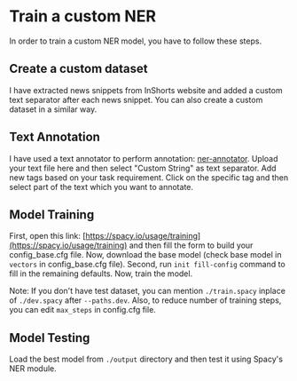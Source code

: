 
# Train a custom NER

In order to train a custom NER model, you have to follow these steps.

## Create a custom dataset
I have extracted news snippets from InShorts website and added a custom text separator after each news snippet. You can also create a custom dataset in a similar way.

## Text Annotation
I have used a text annotator to perform annotation: [ner-annotator](https://tecoholic.github.io/ner-annotator/). Upload your text file here and then select "Custom String" as text separator. Add new tags based on your task requirement. Click on the specific tag and then select part of the text which you want to annotate.

## Model Training
First, open this link: [https://spacy.io/usage/training](https://spacy.io/usage/training) and then fill the form to build your config_base.cfg file. Now, download the base model (check base model in `vectors` in config_base.cfg file).
Second, run `init fill-config` command to fill in the remaining defaults.
Now, train the model.

Note: If you don't have test dataset, you can mention `./train.spacy` inplace of `./dev.spacy` after `--paths.dev`. Also, to reduce number of training steps, you can edit `max_steps` in config.cfg file.

## Model Testing
Load the best model from `./output` directory and then test it using Spacy's NER module.